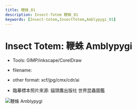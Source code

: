 ```yaml
---
title: 鞭蛛_01
description: Insect-Totem 鞭蛛_01
keywords: [Insect-totem,InsectTotem,Amblypygi_01]
---
```


# Insect Totem: 鞭蛛 Amblypygi

* Tools: GIMP/inkscape/CorelDraw
* filename: 
* other format: xcf/jpg/cmx/cdr/ai

* 臨摹標本照片來源: 貓頭鷹出版社 世界昆蟲圖鑑

![鞭蛛 Amblypygi](/img/dragonfly_logo_tutorial.png "dragonfly_logo_tutorial.png")
 
